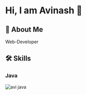 
# Hi, I am Avinash 👋


## 🚀 About Me
Web-Developer


## 🛠 Skills
### Java

![avi java](https://github.com/avinashsingh9140/Readme-example/assets/122303390/8de076b7-384d-4fcf-81df-2673a08678bb)

